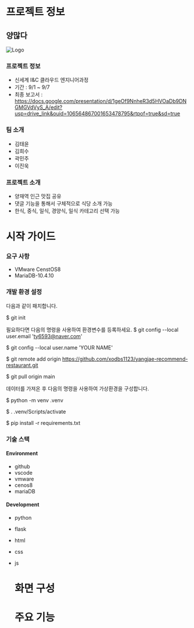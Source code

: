 # 프로젝트 정보 #

## 양많다 ##

![Logo](https://github.com/Inc-Team-Project/recommend-restaurant/assets/61976898/697e72be-bf13-4082-b662-ac652facff0d)



### 프로젝트 정보 ###
- 신세계 I&C 클라우드 엔지니어과정
- 기간 : 9/1 ~ 9/7
- 최종 보고서 : https://docs.google.com/presentation/d/1geOf9NnheR3d5HVOaDb9DNGMGVdVyS_A/edit?usp=drive_link&ouid=106564867001653478795&rtpof=true&sd=true



### 팀 소개 ###
- 김태윤
- 김희수
- 곽민주
- 이진욱




### 프로젝트 소개 ###
- 양재역 인근 맛집 공유
- 댓글 기능을 통해서 구체적으로 식당 소개 가능
- 한식, 중식, 일식, 경양식, 일식 카테고리 선택 가능





# 시작 가이드 #





### 요구 사항 ###
- VMware CenstOS8
- MariaDB-10.4.10
  




### 개발 환경 설정 ###
다음과 같이 패치합니다.

$ git init

필요하다면 다음의 명령을 사용하여 환경변수를 등록하세요. $ git config --local user.email 'ty6593@naver.com'

$ git config --local user.name 'YOUR NAME'

$ git remote add origin https://github.com/xodbs1123/yangjae-recommend-restaurant.git

$ git pull origin main

데이터를 가져온 후 다음의 명령을 사용하여 가상환경을 구성합니다.

$ python -m venv .venv

$ . .venv/Scripts/activate

$ pip install -r requirements.txt





### 기술 스택 ###

#### Environment
- github
- vscode
- vmware
- cenos8
- mariaDB
#### Development
- python
- flask
- html
- css
- js

  # 화면 구성 #
  
  # 주요 기능 #
